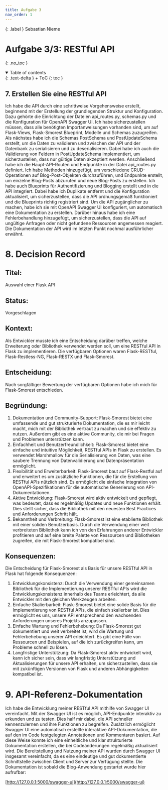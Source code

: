 ```yaml
---
title: Aufgabe 3
nav_order: 1
---
```


{: .label }
Sebastian Nieme

# Aufgabe 3/3:  RESTful API
{: .no_toc }

<details open markdown="block">
{: .text-delta }
<summary>Table of contents</summary>
+ ToC
{: toc }
</details>

## 7. Erstellen Sie eine RESTful API
Ich habe die API durch eine schrittweise Vorgehensweise erstellt, beginnend mit der Erstellung der grundlegenden Struktur und Konfiguration. Dazu gehörte die Einrichtung der Dateien api_routes.py, schemas.py und die Konfiguration für OpenAPI Swagger UI. Ich habe sicherzustellen müssen, dass alle benötigten Importanweisungen vorhanden sind, um auf Flask-Views, Flask-Smorest Blueprint, Modelle und Schemas zuzugreifen. Als nächstes habe ich die Schemas PostSchema und PostUpdateSchema erstellt, um die Daten zu validieren und zwischen der API und der Datenbank zu serialisieren und zu deserialisieren. Dabei habe ich auch die Validierung von Feldern in PostUpdateSchema implementiert, um sicherzustellen, dass nur gültige Daten akzeptiert werden. Anschließend habe ich die Haupt-API-Routen und Endpunkte in der Datei api_routes.py definiert. Ich habe Methoden hinzugefügt, um verschiedene CRUD-Operationen auf Blog-Post-Objekten durchzuführen, und Endpunkte erstellt, um einzelne Blog-Posts abzurufen und neue Blog-Posts zu erstellen. Ich habe auch Blueprints für Authentifizierung und Blogging erstellt und in die API integriert. Dabei habe ich Duplikate entfernt und die Konfiguration aktualisiert, um sicherzustellen, dass die API ordnungsgemäß funktioniert und die Blueprints richtig registriert sind. Um die API zugänglicher zu machen, habe ich sie mit OpenAPI Swagger UI konfiguriert, um automatisch eine Dokumentation zu erstellen. Darüber hinaus habe ich eine Fehlerbehandlung hinzugefügt, um sicherzustellen, dass die API auf ungültige Anfragen oder nicht gefundene Ressourcen angemessen reagiert. Die Dokumentation der API wird im letzten Punkt nochmal ausführlicher erwähnt.

# 8. Decision Record

## Titel: 
Auswahl einer Flask API

## Status:
Vorgeschlagen

## Kontext: 
Als Entwickler musste ich eine Entscheidung darüber treffen, welche Erweiterung oder Bibliothek verwendet werden soll, um eine RESTful API in Flask zu implementieren. Die verfügbaren Optionen waren Flask-RESTful, Flask-Restless-NG, Flask-RESTX und Flask-Smorest.

## Entscheidung: 
Nach sorgfältiger Bewertung der verfügbaren Optionen habe ich mich für Flask-Smorest entschieden.

## Begründung:
1.	Dokumentation und Community-Support: Flask-Smorest bietet eine umfassende und gut strukturierte Dokumentation, die es mir leicht macht, mich mit der Bibliothek vertraut zu machen und sie effektiv zu nutzen. Außerdem gibt es eine aktive Community, die mir bei Fragen und Problemen unterstützen kann.
2.	Einfachheit und Benutzerfreundlichkeit: Flask-Smorest bietet eine einfache und intuitive Möglichkeit, RESTful APIs in Flask zu erstellen. Es verwendet Marshmallow für die Serialisierung von Daten, was eine saubere Trennung von Datenvalidierung und Datenpräsentation ermöglicht.
3.	Flexibilität und Erweiterbarkeit: Flask-Smorest baut auf Flask-Restful auf und erweitert es um zusätzliche Funktionen, die für die Erstellung von RESTful APIs nützlich sind. Es ermöglicht die einfache Integration von OpenAPI-Spezifikationen für die automatische Generierung von API-Dokumentationen.
4.	Aktive Entwicklung: Flask-Smorest wird aktiv entwickelt und gepflegt, was bedeutet, dass es regelmäßig Updates und neue Funktionen erhält. Dies stellt sicher, dass die Bibliothek mit den neuesten Best Practices und Anforderungen Schritt hält.
5.	Bekanntheit und Verbreitung: Flask-Smorest ist eine etablierte Bibliothek mit einer soliden Benutzerbasis. Durch die Verwendung einer weit verbreiteten Bibliothek kann ich von den Erfahrungen anderer Entwickler profitieren und auf eine breite Palette von Ressourcen und Bibliotheken zugreifen, die mit Flask-Smorest kompatibel sind.
## Konsequenzen: 
Die Entscheidung für Flask-Smorest als Basis für unsere RESTful API in Flask hat folgende Konsequenzen:
1.	Entwicklungskonsistenz: Durch die Verwendung einer gemeinsamen Bibliothek für die Implementierung unserer RESTful APIs wird die Entwicklungskonsistenz innerhalb des Teams erleichtert, da alle Entwickler mit den gleichen Werkzeugen arbeiten.
2.	Einfache Skalierbarkeit: Flask-Smorest bietet eine solide Basis für die Implementierung von RESTful APIs, die einfach skalierbar ist. Dies ermöglicht es uns, unsere API entsprechend den wachsenden Anforderungen unseres Projekts anzupassen.
3.	Einfache Wartung und Fehlerbehebung: Da Flask-Smorest gut dokumentiert und weit verbreitet ist, wird die Wartung und Fehlerbehebung unserer API erleichtert. Es gibt eine Fülle von Ressourcen und Beispielen, auf die ich zurückgreifen kann, um Probleme schnell zu lösen.
4.	Langfristige Unterstützung: Da Flask-Smorest aktiv entwickelt wird, kann ich sicher sein, dass wir langfristig Unterstützung und Aktualisierungen für unsere API erhalten, um sicherzustellen, dass sie mit zukünftigen Versionen von Flask und anderen Abhängigkeiten kompatibel ist.


# 9. API-Referenz-Dokumentation

Ich habe die Entwicklung meiner RESTful API mithilfe von Swagger UI vereinfacht. Mit der Swagger UI ist es möglich, API-Endpunkte interaktiv zu erkunden und zu testen. Dies half mir dabei, die API schneller kennenzulernen und ihre Funktionen zu begreifen. Zusätzlich ermöglicht Swagger UI eine automatisch erstellte interaktive API-Dokumentation, die auf den im Code festgelegten Annotationen und Kommentaren basiert. Auf diese Weise konnte ich eine einheitliche und klar strukturierte Dokumentation erstellen, die bei Codeänderungen regelmäßig aktualisiert wird. Die Bereitstellung und Nutzung meiner API wurden durch Swagger UI insgesamt vereinfacht, da es eine eindeutige und gut dokumentierte Schnittstelle zwischen Client und Server zur Verfügung stellte.
Die Dokumentation ist sobald die Blog-Anwendung gestartet wurde hier aufrufbar:

[http://127.0.0.1:5000/swagger-ui](http://127.0.0.1:5000/swagger-ui)


